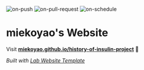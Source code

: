 
  ![on-push](../../actions/workflows/on-push.yaml/badge.svg)
  ![on-pull-request](../../actions/workflows/on-pull-request.yaml/badge.svg)
  ![on-schedule](../../actions/workflows/on-schedule.yaml/badge.svg)

  # miekoyao's Website

  Visit **[miekoyao.github.io/history-of-insulin-project](https://miekoyao.github.io/history-of-insulin-project)** 🚀

  _Built with [Lab Website Template](https://greene-lab.gitbook.io/lab-website-template-docs)_
